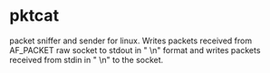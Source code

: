 # pktcat

packet sniffer and sender for linux.
Writes packets received from AF_PACKET raw socket to stdout in
"<iface> <pkthex>\n" format and writes packets received from stdin in
"<iface> <pkthex>\n" to the socket.
 
